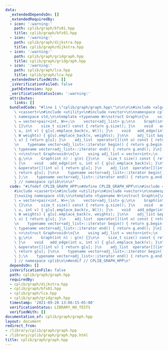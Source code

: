 ```yaml
---
data:
  _extendedDependsOn: []
  _extendedRequiredBy:
  - icon: ':warning:'
    path: cplib/graph/bfs01.hpp
    title: cplib/graph/bfs01.hpp
  - icon: ':warning:'
    path: cplib/graph/dijkstra.hpp
    title: cplib/graph/dijkstra.hpp
  - icon: ':warning:'
    path: cplib/graph/gridgraph.hpp
    title: cplib/graph/gridgraph.hpp
  - icon: ':warning:'
    path: cplib/graph/lca.hpp
    title: cplib/graph/lca.hpp
  _extendedVerifiedWith: []
  _isVerificationFailed: false
  _pathExtension: hpp
  _verificationStatusIcon: ':warning:'
  attributes:
    links: []
  bundledCode: "#line 1 \"cplib/graph/graph.hpp\"\n\n\n\n#include <algorithm>\n#include\
    \ <cassert>\n#include <utility>\n#include <vector>\n\nnamespace cplib\n{\nusing\
    \ namespace std;\n\ntemplate <typename W>\nstruct Graph\n{\n    using adj_list\
    \ = vector<pair<int, W>>;\n    vector<adj_list> g;\n\n    Graph(int n) : g(n)\
    \ {}\n\n    size_t size() const { return g.size(); }\n    void   add_edge(int\
    \ u, int v) { g[u].emplace_back(v, W()); }\n    void   add_edge(int u, int v,\
    \ W weights) { g[u].emplace_back(v, weights); }\n\n    adj_list &operator[](int\
    \ u) { return g[u]; }\n    adj_list  operator[](int u) const { return g[u]; }\n\
    \n    typename vector<adj_list>::iterator begin() { return g.begin(); };\n   \
    \ typename vector<adj_list>::iterator end() { return g.end(); }\n};\n\ntemplate\
    \ <>\nstruct Graph<void>\n{\n    using adj_list = vector<int>;\n    vector<adj_list>\
    \ g;\n\n    Graph(int n) : g(n) {}\n\n    size_t size() const { return g.size();\
    \ }\n    void   add_edge(int u, int v) { g[u].emplace_back(v); }\n\n    adj_list\
    \ &operator[](int u) { return g[u]; }\n    adj_list  operator[](int u) const {\
    \ return g[u]; }\n\n    typename vector<adj_list>::iterator begin() { return g.begin();\
    \ };\n    typename vector<adj_list>::iterator end() { return g.end(); }\n};\n\n\
    } // namespace cplib\n\n\n"
  code: "#ifndef CPLIB_GRAPH_HPP\n#define CPLIB_GRAPH_HPP\n\n#include <algorithm>\n\
    #include <cassert>\n#include <utility>\n#include <vector>\n\nnamespace cplib\n\
    {\nusing namespace std;\n\ntemplate <typename W>\nstruct Graph\n{\n    using adj_list\
    \ = vector<pair<int, W>>;\n    vector<adj_list> g;\n\n    Graph(int n) : g(n)\
    \ {}\n\n    size_t size() const { return g.size(); }\n    void   add_edge(int\
    \ u, int v) { g[u].emplace_back(v, W()); }\n    void   add_edge(int u, int v,\
    \ W weights) { g[u].emplace_back(v, weights); }\n\n    adj_list &operator[](int\
    \ u) { return g[u]; }\n    adj_list  operator[](int u) const { return g[u]; }\n\
    \n    typename vector<adj_list>::iterator begin() { return g.begin(); };\n   \
    \ typename vector<adj_list>::iterator end() { return g.end(); }\n};\n\ntemplate\
    \ <>\nstruct Graph<void>\n{\n    using adj_list = vector<int>;\n    vector<adj_list>\
    \ g;\n\n    Graph(int n) : g(n) {}\n\n    size_t size() const { return g.size();\
    \ }\n    void   add_edge(int u, int v) { g[u].emplace_back(v); }\n\n    adj_list\
    \ &operator[](int u) { return g[u]; }\n    adj_list  operator[](int u) const {\
    \ return g[u]; }\n\n    typename vector<adj_list>::iterator begin() { return g.begin();\
    \ };\n    typename vector<adj_list>::iterator end() { return g.end(); }\n};\n\n\
    } // namespace cplib\n\n#endif // CPLIB_GRAPH_HPP\n"
  dependsOn: []
  isVerificationFile: false
  path: cplib/graph/graph.hpp
  requiredBy:
  - cplib/graph/dijkstra.hpp
  - cplib/graph/bfs01.hpp
  - cplib/graph/lca.hpp
  - cplib/graph/gridgraph.hpp
  timestamp: '2021-09-28 13:06:15-05:00'
  verificationStatus: LIBRARY_NO_TESTS
  verifiedWith: []
documentation_of: cplib/graph/graph.hpp
layout: document
redirect_from:
- /library/cplib/graph/graph.hpp
- /library/cplib/graph/graph.hpp.html
title: cplib/graph/graph.hpp
---
```

